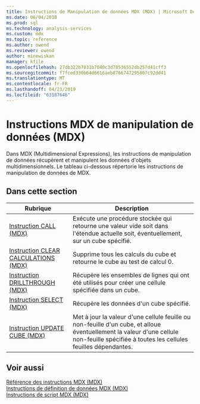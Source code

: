 ```yaml
---
title: Instructions de Manipulation de données MDX (MDX) | Microsoft Docs
ms.date: 06/04/2018
ms.prod: sql
ms.technology: analysis-services
ms.custom: mdx
ms.topic: reference
ms.author: owend
ms.reviewer: owend
author: minewiskan
manager: kfile
ms.openlocfilehash: 27db322b7031b7040c3d78536552db257d41cff3
ms.sourcegitcommit: f7fced330b64d6616aeb8766747295807c92dd41
ms.translationtype: MT
ms.contentlocale: fr-FR
ms.lasthandoff: 04/23/2019
ms.locfileid: "63187646"
---
```

# <a name="mdx-data-manipulation-statements-mdx"></a>Instructions MDX de manipulation de données (MDX)


  Dans MDX (Multidimensional Expressions), les instructions de manipulation de données récupèrent et manipulent les données d'objets multidimensionnels. Le tableau ci-dessous répertorie les instructions de manipulation de données de MDX.  
  
## <a name="in-this-section"></a>Dans cette section  
  
|Rubrique|Description|  
|-----------|-----------------|  
|[Instruction CALL &#40;MDX&#41;](../mdx/mdx-data-manipulation-call.md)|Exécute une procédure stockée qui retourne une valeur vide soit dans l'étendue actuelle soit, éventuellement, sur un cube spécifié.|  
|[Instruction CLEAR CALCULATIONS &#40;MDX&#41;](../mdx/mdx-data-manipulation-clear-calculations.md)|Supprime tous les calculs du cube et retourne le cube au test de calcul 0.|  
|[Instruction DRILLTHROUGH &#40;MDX&#41;](../mdx/mdx-data-manipulation-drillthrough.md)|Récupère les ensembles de lignes qui ont été utilisés pour créer une cellule spécifiée dans un cube.|  
|[Instruction SELECT &#40;MDX&#41;](../mdx/mdx-data-manipulation-select.md)|Récupère les données d'un cube spécifié.|  
|[Instruction UPDATE CUBE &#40;MDX&#41;](../mdx/mdx-data-manipulation-update-cube.md)|Met à jour la valeur d'une cellule feuille ou non-feuille d'un cube, et alloue éventuellement la valeur d'une cellule non-feuille spécifiée à toutes les cellules feuilles dépendantes.|  
  
## <a name="see-also"></a>Voir aussi  
 [Référence des instructions MDX &#40;MDX&#41;](../mdx/mdx-statement-reference-mdx.md)   
 [Instructions de définition de données MDX &#40;MDX&#41;](../mdx/mdx-data-definition-statements-mdx.md)   
 [Instructions de script MDX &#40;MDX&#41;](../mdx/mdx-scripting-statements-mdx.md)  
  
  
